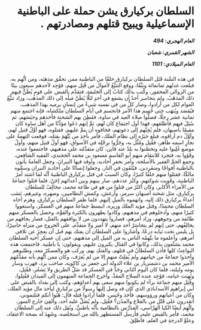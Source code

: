 <h1 dir="rtl">السلطان بركيارق يشن حملة على الباطنية الإسماعيلية ويبيح قتلهم ومصادرتهم .</h1>

<h5 dir="rtl">العام الهجري:  494

الشهر القمري: شعبان

العام الميلادي: 1101</h5>

<p dir="rtl">في هذه السَّنة قَتَل السلطان بركيارق خلقًا من الباطنية ممن تحقَّق مذهبَه، ومن اتُّهِم به، فبلغت عدتُهم ثمانمائة ونيِّفًا، ووقع التتبُّعُ لأموال من قُتِل منهم، فوُجِد لأحدهم سبعون بيتًا من الزوالي المحفور، وكُتب بذلك كتابٌ إلى الخليفة، فتقدَّم بالقبض على قومٍ يُظَنُّ فيهم ذلك المذهَبُ، ولم يتجاسر أحدٌ أن يشفع في أحدٍ لئلَّا يُظَنَّ مَيلُه إلى ذلك المذهب، وزاد تتبُّعُ العوام لكل من أرادوا، وصار كلُّ من في نفسه شيءٌ من إنسانٍ يرميه بهذا المذهب، فيُقصَد ويُنهَب حتى حُسِم هذا الأمر فانحسم في أيام السلطان ملكشاه، فإنه اجتمع منهم ثمانية عشر رجلًا، فصلَّوا صلاة العيد في ساوة، ففَطِنَ بهم الشحنة فأخذهم وحبَسَهم، ثم سُئِلَ فيهم فأطلقهم، فهذا أول اجتماع كان لهم، ثمَّ إنهم دَعَوا مؤذِّنًا من أهل ساوة كان مقيمًا بأصبهان، فلم يُجِبْهم إلى دعوتهم، فخافوه أن ينمَّ عليهم، فقتلوه، فهو أوَّلُ قتيل لهم، وأوَّلُ دم أراقوه، فبلغ خبَرُه إلى نظام الملك، فأمر بأخذِ من يُتَّهَمَ بقتله، فوقعت التهمةُ على نجارٍ اسمه طاهر، فقُتِل ومُثِّل به، وجَرُّوا برِجْلِه في الأسواق، فهو أولُ قتيل منهم، وأولُ موضع غُلِبوا عليه وتحصَّنوا به بلدٌ عند قاين، كان متقدَّمُه على مذهبهم، فاجتمعوا عنده، وقَوُوا به، فتجرد للانتقام منهم أبو القاسم مسعود بن محمد الخجندي، الفقيه الشافعي، وجمع الجمَّ الغفير بالأسلحة، وأمر بحفرِ أخاديد، وأوقد فيها النيرانَ، وجعل العامةُ يأتون بالباطنية أفواجًا ومنفَرِدين، فيُلقَون في النار، وجعلوا إنسانًا على أخاديد النيران وسمَّوه مالكًا، فقتلوا منهم خلقًا كثيرًا، وكان السببُ في قتل بركيارق الباطنيةَ أنَّه لما اشتد أمرُ الباطنية، وقَوِيت شوكتهم، وكثُرَ عددهم، صار بينهم وبين أعدائهم إحَنٌ، فلما قتلوا جماعةً من الأمراء الأكابر، وكان أكثَرُ من قتلوا من هو في طاعة محمد، مخالِفٌ للسلطان بركيارق، مثل شحنة أصبهان سرمز، وأرغش، وكمش النظاميين، وصهره، وغيرهم، نَسَب أعداءُ بركيارق ذلك إليه، واتهموه بالميلِ إليهم. فلما ظفر السلطان بركيارق، وهزم أخاه السلطان محمدًا، وقتل مؤيد الملك وزيره، انبسط جماعةٌ منهم في العسكر، واستغووا كثيرًا منهم، وأدخلوهم في مذهبهم، وكادوا يظهرون بالكثرة والقوَّة، وحصل بالعسكر منهم طائفة من وجوههم، وزاد أمرهم، فصاروا يتهددون من لا يوافقهم بالقتل، فصار يخافهم من يخالِفُهم، حتى إنهم لم يتجاسَرْ أحد منهم، لا أمير ولا متقدِّم، على الخروج من منزله حاسِرًا، بل يلبس تحت ثيابه درعًا، وأشاروا على السلطان أن يفتك بهم قبل أن يعجِزَ عن تلافي أمرهم، وأعلموه ما يتَّهِمُه الناس به من الميل إلى مذهبهم، حتى إن عسكر أخيه السلطان محمد يشنِّعون بذلك، وكانوا في القتال يكبرون عليهم، ويقولون: يا باطنية. فاجتمعت هذه البواعِثُ كلها فأذن السلطانُ في قتلهم، والفتكِ بهم، وركب هو والعسكرُ معه، وطلبوهم وأخذوا جماعةً من خيامهم ولم يُفلِتْ منهم إلا من لم يُعرَف، وكان ممن اتُّهِم بأنه مقدَّمُهم الأمير محمد بن دشمنزيار بن علاء الدولة أبي جعفر بن كاكويه، صاحب يزد، فهرب وسار يومه وليلته، فلما كان اليوم الثاني وجَدَّ في العسكر قد ضَلَّ الطريق ولا يَشعُر، فقُتِل، ونُهِبَت خيامه، فوُجِد عنده السلاح المعَدِّ، وأخرج الجماعة المتهمون إلى الميدان فقُتِلوا، وقُتِل منهم جماعة برآء لم يكونوا منهم سعى بهم أعداؤهم، وكتب إلى بغداد بالقبض على أبي إبراهيم الأسداباذي الذي كان قد وصل إليها رسولًا من بركيارق ليأخذ مال مؤيد الملك، وكان من أعيانهم ورؤوسهم، فأُخذ وحُبِس، فلما أرادوا قتله قال: هَبُوا أنكم قتلتموني، أتقدرون على قَتْلِ من بالقلاع والمدُن؟ فقُتِل، ولم يُصَلِّ عليه أحد، وألقِيَ خارج السور، واتُّهِم أيضًا الكيا الهرَّاسي، المدَرِّس بالنظامية بأنَّه باطنيٌّ، ونُقِل ذلك عنه إلى السلطان محمد، فأمر بالقبض عليه، فأرسل المستظهر بالله من استخلصه، وشَهِدَ له بصحة الاعتقاد، وعلوِّ الدرجةِ في العلم، فأُطلِقَ.</p></br>
